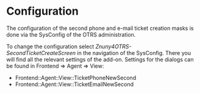 # Configuration

The configuration of the second phone and e-mail ticket creation masks is done via the SysConfig of the OTRS administration.

To change the configuration select _Znuny4OTRS-SecondTicketCreateScreen_ in the navigation of the SysConfig. There you will find all the relevant settings of the add-on. Settings for the dialogs can be found in Frontend => Agent => View:

* Frontend::Agent::View::TicketPhoneNewSecond
* Frontend::Agent::View::TicketEmailNewSecond
